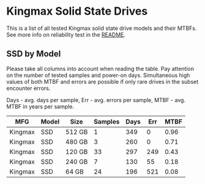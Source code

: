 Kingmax Solid State Drives
==========================

This is a list of all tested Kingmax solid state drive models and their MTBFs. See
more info on reliability test in the [README](https://github.com/linuxhw/SMART).

SSD by Model
------------

Please take all columns into account when reading the table. Pay attention on the
number of tested samples and power-on days. Simultaneous high values of both MTBF
and errors are possible if only rare drives in the subset encounter errors.

Days - avg. days per sample,
Err  - avg. errors per sample,
MTBF - avg. MTBF in years per sample.

| MFG       | Model              | Size   | Samples | Days  | Err   | MTBF |
|-----------|--------------------|--------|---------|-------|-------|------|
| Kingmax   | SSD                | 512 GB | 1       | 349   | 0     | 0.96   |
| Kingmax   | SSD                | 480 GB | 3       | 260   | 0     | 0.71   |
| Kingmax   | SSD                | 120 GB | 33      | 297   | 249   | 0.43   |
| Kingmax   | SSD                | 240 GB | 7       | 130   | 55    | 0.18   |
| Kingmax   | SSD                | 64 GB  | 24      | 196   | 521   | 0.08   |
